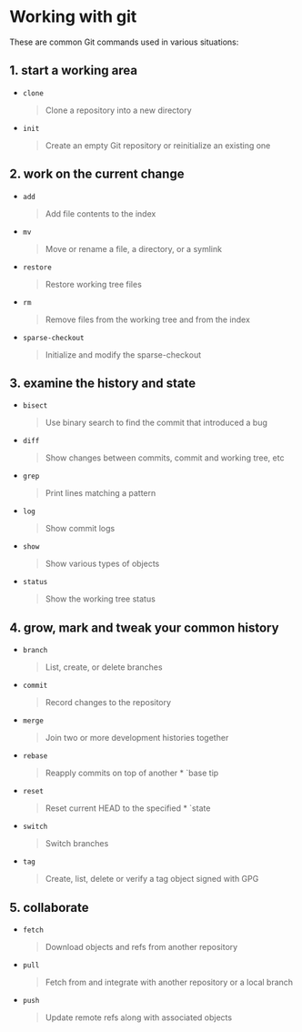 # Working with git

These are common Git commands used in various situations:

## 1. start a working area
   * `clone`
     > Clone a repository into a new directory
   * `init`
     > Create an empty Git repository or reinitialize an existing one

## 2. work on the current change
   * `add`
     > Add file contents to the index
   * `mv`
     > Move or rename a file, a directory, or a symlink
   * `restore`
     > Restore working tree files
   * `rm`
     >Remove files from the working tree and from the index
   * `sparse-checkout`
     >Initialize and modify the sparse-checkout


## 3. examine the history and state
   * `bisect`
     > Use binary search to find the commit that introduced a bug
   * `diff`
     > Show changes between commits, commit and working tree, etc
   * `grep`
     > Print lines matching a pattern
   * `log`
     > Show commit logs
   * `show`
     > Show various types of objects
   * `status`
     > Show the working tree status


## 4. grow, mark and tweak your common history
   * `branch`
     > List, create, or delete branches
   * `commit`
     > Record changes to the repository
   * `merge`
     > Join two or more development histories together
   * `rebase`
     > Reapply commits on top of another * `base tip
   * `reset`
     > Reset current HEAD to the specified * `state
   * `switch`
     > Switch branches
   * `tag`
     > Create, list, delete or verify a tag object signed with GPG


## 5. collaborate
* `fetch`
  > Download objects and refs from another repository
* `pull`
  > Fetch from and integrate with another repository or a local branch
* `push`
  > Update remote refs along with associated objects
